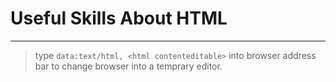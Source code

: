 # Useful Skills About HTML
------

> type `data:text/html, <html contenteditable>` into browser address bar to change browser into a temprary editor.
